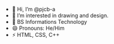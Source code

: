 - 👋 Hi, I’m @pjcb-a
- 👀 I’m interested in drawing and design.
- 🌱 BS Informations Technology 
- 😄 Pronouns: He/Him
- ⚡ HTML, CSS, C++

<!---
pjcb-a/pjcb-a is a ✨ special ✨ repository because its `README.md` (this file) appears on your GitHub profile.
You can click the Preview link to take a look at your changes.
--->
